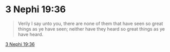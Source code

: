 # 3 Nephi 19:36

> Verily I say unto you, there are none of them that have seen so great things as ye have seen; neither have they heard so great things as ye have heard.

[3 Nephi 19:36](https://www.churchofjesuschrist.org/study/scriptures/bofm/3-ne/19?lang=eng&id=p36#p36)


